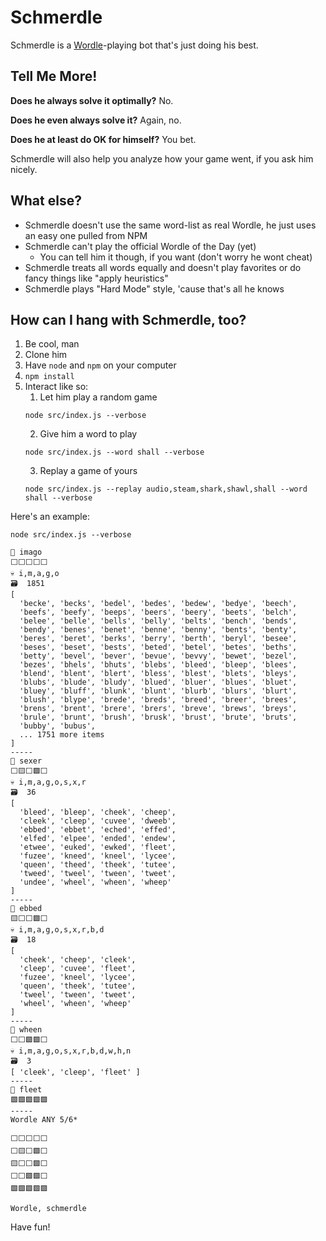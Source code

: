 # Schmerdle

Schmerdle is a [Wordle](https://www.nytimes.com/games/wordle/index.html)-playing bot that's just doing his best.

## Tell Me More!

**Does he always solve it optimally?** No.

**Does he even always solve it?** Again, no.

**Does he at least do OK for himself?** You bet.

Schmerdle will also help you analyze how your game went, if you ask him nicely.

## What else?

- Schmerdle doesn't use the same word-list as real Wordle, he just uses an easy one pulled from NPM
- Schmerdle can't play the official Wordle of the Day (yet)
  - You can tell him it though, if you want (don't worry he wont cheat)
- Schmerdle treats all words equally and doesn't play favorites or do fancy things like "apply heuristics"
- Schmerdle plays "Hard Mode" style, 'cause that's all he knows

## How can I hang with Schmerdle, too?

1. Be cool, man
2. Clone him
3. Have `node` and `npm` on your computer
4. `npm install`
5. Interact like so:
   1. Let him play a random game
    ```
    node src/index.js --verbose
    ```
   2. Give him a word to play
    ```
    node src/index.js --word shall --verbose
    ```
   3. Replay a game of yours
    ```
    node src/index.js --replay audio,steam,shark,shawl,shall --word shall --verbose
    ```

Here's an example:
```
node src/index.js --verbose

🤔 imago
⬜⬜⬜⬜⬜
💀 i,m,a,g,o
🗃️  1851
[
  'becke', 'becks', 'bedel', 'bedes', 'bedew', 'bedye', 'beech',
  'beefs', 'beefy', 'beeps', 'beers', 'beery', 'beets', 'belch',
  'belee', 'belle', 'bells', 'belly', 'belts', 'bench', 'bends',
  'bendy', 'benes', 'benet', 'benne', 'benny', 'bents', 'benty',
  'beres', 'beret', 'berks', 'berry', 'berth', 'beryl', 'besee',
  'beses', 'beset', 'bests', 'beted', 'betel', 'betes', 'beths',
  'betty', 'bevel', 'bever', 'bevue', 'bevvy', 'bewet', 'bezel',
  'bezes', 'bhels', 'bhuts', 'blebs', 'bleed', 'bleep', 'blees',
  'blend', 'blent', 'blert', 'bless', 'blest', 'blets', 'bleys',
  'blubs', 'blude', 'bludy', 'blued', 'bluer', 'blues', 'bluet',
  'bluey', 'bluff', 'blunk', 'blunt', 'blurb', 'blurs', 'blurt',
  'blush', 'blype', 'brede', 'breds', 'breed', 'breer', 'brees',
  'brens', 'brent', 'brere', 'brers', 'breve', 'brews', 'breys',
  'brule', 'brunt', 'brush', 'brusk', 'brust', 'brute', 'bruts',
  'bubby', 'bubus',
  ... 1751 more items
]
-----
🤔 sexer
⬜🟨⬜🟩⬜
💀 i,m,a,g,o,s,x,r
🗃️  36
[
  'bleed', 'bleep', 'cheek', 'cheep',
  'cleek', 'cleep', 'cuvee', 'dweeb',
  'ebbed', 'ebbet', 'eched', 'effed',
  'elfed', 'elpee', 'ended', 'endew',
  'etwee', 'euked', 'ewked', 'fleet',
  'fuzee', 'kneed', 'kneel', 'lycee',
  'queen', 'theed', 'theek', 'tutee',
  'tweed', 'tweel', 'tween', 'tweet',
  'undee', 'wheel', 'wheen', 'wheep'
]
-----
🤔 ebbed
🟨⬜⬜🟩⬜
💀 i,m,a,g,o,s,x,r,b,d
🗃️  18
[
  'cheek', 'cheep', 'cleek',
  'cleep', 'cuvee', 'fleet',
  'fuzee', 'kneel', 'lycee',
  'queen', 'theek', 'tutee',
  'tweel', 'tween', 'tweet',
  'wheel', 'wheen', 'wheep'
]
-----
🤔 wheen
⬜⬜🟩🟩⬜
💀 i,m,a,g,o,s,x,r,b,d,w,h,n
🗃️  3
[ 'cleek', 'cleep', 'fleet' ]
-----
🤔 fleet
🟩🟩🟩🟩🟩
-----
Wordle ANY 5/6*

⬜⬜⬜⬜⬜
⬜🟨⬜🟩⬜
🟨⬜⬜🟩⬜
⬜⬜🟩🟩⬜
🟩🟩🟩🟩🟩

Wordle, schmerdle
```

Have fun!